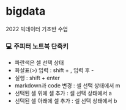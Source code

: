 # bigdata
2022 빅데이터 기초반 수업

### 💻 주피터 노트북 단축키
- 파란색은 셀 선택 상태
- 화살표(>) 입력 : shift + , 입력 후 - 
- 실행 : shift + enter
- markdown과 code 변경 : 셀 선택 상태에서 m
- 선택된 셀 위에 셀 추가 : 셀 선택 상태에서 a
- 선택된 셀 아래에 셀 추가 : 셀 선택 상태에서 b
